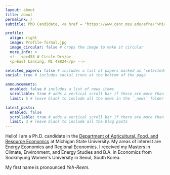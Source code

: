 ```yaml
---
layout: about
title: about
permalink: /
subtitle: PhD Candidate, <a href = "https://www.canr.msu.edu/afre/">Michigan State University</a>

profile:
  align: right
  image: Profile-formal.jpg
  image_circular: false # crops the image to make it circular
  more_info: >
  <!-- <p>458 W Circle Dr</p>
  <p>East Lansing, MI 48824</p> -->

selected_papers: false # includes a list of papers marked as "selected={true}"
social: true # includes social icons at the bottom of the page

announcements:
  enabled: false # includes a list of news items
  scrollable: true # adds a vertical scroll bar if there are more than 3 news items
  limit: 5 # leave blank to include all the news in the `_news` folder

latest_posts:
  enabled: false
  scrollable: true # adds a vertical scroll bar if there are more than 3 new posts items
  limit: 3 # leave blank to include all the blog posts
---
```


Hello!
I am a Ph.D. candidate in the [Department of Agricultural, Food, and Resource Economics](https://www.canr.msu.edu/afre/) at Michigan State University. My areas of interest are Energy Economics and Regional Economics. I received my Masters in Climate, Environment, and Energy Studies and B.A. in Economics from Sookmyung Women's University in Seoul, South Korea.

My first name is pronounced _Yeh-Reem_.

<!-- I am also enthusiastic about crochet, playing electric guitar and coding mobile productivity applications 😎 -->
